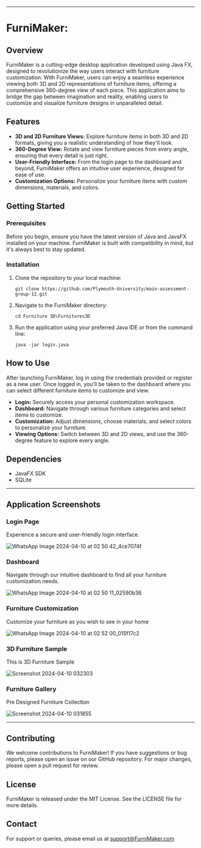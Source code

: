 
---

# FurniMaker:

## Overview
FurniMaker is a cutting-edge desktop application developed using Java FX, designed to revolutionize the way users interact with furniture customization. With FurniMaker, users can enjoy a seamless experience viewing both 3D and 2D representations of furniture items, offering a comprehensive 360-degree view of each piece. This application aims to bridge the gap between imagination and reality, enabling users to customize and visualize furniture designs in unparalleled detail.

## Features
- **3D and 2D Furniture Views:** Explore furniture items in both 3D and 2D formats, giving you a realistic understanding of how they'll look.
- **360-Degree View:** Rotate and view furniture pieces from every angle, ensuring that every detail is just right.
- **User-Friendly Interface:** From the login page to the dashboard and beyond, FurniMaker offers an intuitive user experience, designed for ease of use.
- **Customization Options:** Personalize your furniture items with custom dimensions, materials, and colors.

## Getting Started

### Prerequisites
Before you begin, ensure you have the latest version of Java and JavaFX installed on your machine. FurniMaker is built with compatibility in mind, but it's always best to stay updated.

### Installation
1. Clone the repository to your local machine:
   ```
   git clone https://github.com/Plymouth-University/main-assessment-group-12.git
   ```
2. Navigate to the FurniMaker directory:
   ```
   cd Furniture 3D\Furnitures3D
   ```
3. Run the application using your preferred Java IDE or from the command line:
   ```
   java -jar login.java
   ```

## How to Use
After launching FurniMaker, log in using the credentials provided or register as a new user. Once logged in, you'll be taken to the dashboard where you can select different furniture items to customize and view.

- **Login:** Securely access your personal customization workspace.
- **Dashboard:** Navigate through various furniture categories and select items to customize.
- **Customization:** Adjust dimensions, choose materials, and select colors to personalize your furniture.
- **Viewing Options:** Switch between 3D and 2D views, and use the 360-degree feature to explore every angle.

## Dependencies
- JavaFX SDK
- SQLite

---

## Application Screenshots

### Login Page<br/>

Experience a secure and user-friendly login interface.<br/>

![WhatsApp Image 2024-04-10 at 02 50 42_4ce7074f](https://github.com/Plymouth-University/main-assessment-group-12/assets/125750172/f6724041-47e4-4213-be13-3206e6643111)


### Dashboard<br/>

Navigate through our intuitive dashboard to find all your furniture customization needs.<br/>

![WhatsApp Image 2024-04-10 at 02 50 11_02590b36](https://github.com/Plymouth-University/main-assessment-group-12/assets/125750172/f3b72942-b021-4386-b30c-e19b9caa1dc6)

### Furniture Customization<br/>

Customize your furniture as you wish to see in your home<br/>

![WhatsApp Image 2024-04-10 at 02 52 00_015f17c2](https://github.com/Plymouth-University/main-assessment-group-12/assets/125750172/04dd3a8c-1117-44eb-8190-db01e228935d)

### 3D Furniture Sample<br/>

This is 3D Furniture Sample<br/>

![Screenshot 2024-04-10 032303](https://github.com/Plymouth-University/main-assessment-group-12/assets/125750172/74303f22-8f12-4b77-99ca-fcc5c7c7e13c)


### Furniture Gallery<br/>

Pre Designed Furniture Collection<br/>

![Screenshot 2024-04-10 031855](https://github.com/Plymouth-University/main-assessment-group-12/assets/125750172/84167421-be4a-4d6f-a846-17f1d023ee6b)

---

## Contributing
We welcome contributions to FurniMaker! If you have suggestions or bug reports, please open an issue on our GitHub repository. For major changes, please open a pull request for review.

## License
FurniMaker is released under the MIT License. See the LICENSE file for more details.

## Contact
For support or queries, please email us at support@FurniMaker.com









